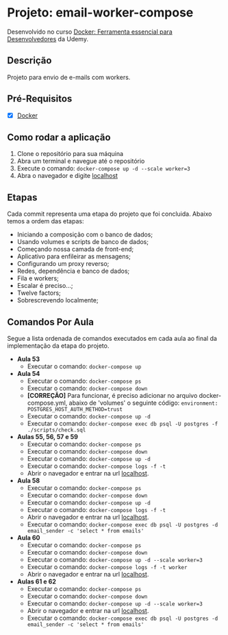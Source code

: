 # Projeto: email-worker-compose

Desenvolvido no curso [Docker: Ferramenta essencial para Desenvolvedores](https://www.udemy.com/course/curso-docker/) da Udemy.

## Descrição
Projeto para envio de e-mails com workers.

## Pré-Requisitos

- [x] [Docker](https://www.docker.com/)

## Como rodar a aplicação

1. Clone o repositório para sua máquina
2. Abra um terminal e navegue até o repositório
3. Execute o comando: ```docker-compose up -d --scale worker=3```
4. Abra o navegador e digite [localhost](http://localhost)

## Etapas

Cada commit representa uma etapa do projeto que foi concluida. Abaixo temos a ordem das etapas:

- Iniciando a composição com o banco de dados;
- Usando volumes e scripts de banco de dados;
- Começando nossa camada de front-end;
- Aplicativo para enfileirar as mensagens;
- Configurando um proxy reverso;
- Redes, dependência e banco de dados;
- Fila e workers;
- Escalar é preciso...;
- Twelve factors;
- Sobrescrevendo localmente;

## Comandos Por Aula

Segue a lista ordenada de comandos executados em cada aula ao final da implementação da etapa do projeto.

- **Aula 53**
	- Executar o comando: ```docker-compose up```
- **Aula 54**
	- Executar o comando: ```docker-compose ps```
	- Executar o comando: ```docker-compose down```
	- **[CORREÇÃO]** Para funcionar, é preciso adicionar no arquivo docker-compose.yml, abaixo de 'volumes' o seguinte código: ```environment: POSTGRES_HOST_AUTH_METHOD=trust```
	- Executar o comando: ```docker-compose up -d```
	- Executar o comando: ```docker-compose exec db psql -U postgres -f ./scripts/check.sql```
- **Aulas 55, 56, 57 e 59**
	- Executar o comando: ```docker-compose ps```
	- Executar o comando: ```docker-compose down```
	- Executar o comando: ```docker-compose up -d```
	- Executar o comando: ```docker-compose logs -f -t```
	- Abrir o navegador e entrar na url [localhost](http://localhost).
- **Aula 58**
	- Executar o comando: ```docker-compose ps```
	- Executar o comando: ```docker-compose down```
	- Executar o comando: ```docker-compose up -d```
	- Executar o comando: ```docker-compose logs -f -t```
	- Abrir o navegador e entrar na url [localhost](http://localhost).
	- Executar o comando: ```docker-compose exec db psql -U postgres -d email_sender -c 'select * from emails'```
- **Aula 60**
	- Executar o comando: ```docker-compose ps```
	- Executar o comando: ```docker-compose down```
	- Executar o comando: ```docker-compose up -d --scale worker=3```
	- Executar o comando: ```docker-compose logs -f -t worker```
	- Abrir o navegador e entrar na url [localhost](http://localhost).
- **Aulas 61 e 62**
	- Executar o comando: ```docker-compose ps```
	- Executar o comando: ```docker-compose down```
	- Executar o comando: ```docker-compose up -d --scale worker=3```
	- Abrir o navegador e entrar na url [localhost](http://localhost).
	- Executar o comando: ```docker-compose exec db psql -U postgres -d email_sender -c 'select * from emails'```
